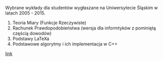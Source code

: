 Wybrane wykłady dla studentów wygłaszane na Uniwersytecie Śląskim w latach 2005 - 2015.

1. Teoria Miary (Funkcje Rzeczywiste)
2. Rachunek Prawdopodobieństwa (wersja dla informtyków z pominiętą częścią dowodów)
3. Podstawy LaTeXa
4. Podstawowe algorytmy i ich implementacja w C++

 [link](https://thetateht.github.io/lecture/) 
